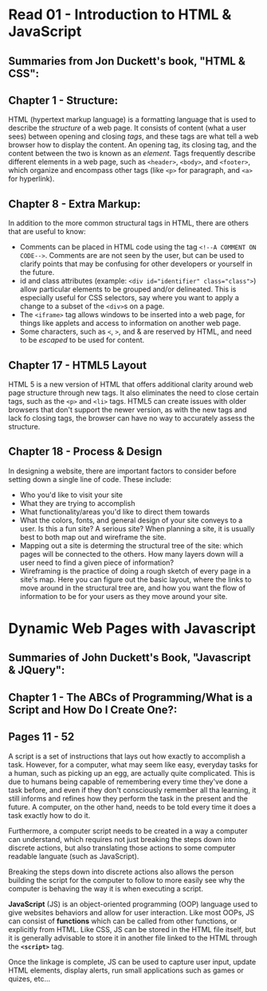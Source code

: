 # Read 01 - Introduction to HTML & JavaScript

## Summaries from Jon Duckett's book, "HTML & CSS":

## Chapter 1 - Structure:
HTML (hypertext markup language) is a formatting language that is used to describe the *structure* of a web page. It consists of content (what a user sees) between opening and closing *tags*, and these tags are what tell a web browser how to display the content. An opening tag, its closing tag, and the content between the two is known as an *element*. Tags frequently describe different elements in a web page, such as `<header>`, `<body>`, and `<footer>`, which organize and encompass other tags (like `<p>` for paragraph, and `<a>` for hyperlink).

## Chapter 8 - Extra Markup:
In addition to the more common structural tags in HTML, there are others that are useful to know:
* Comments can be placed in HTML code using the tag `<!--A COMMENT ON CODE-->`. Comments are are not seen by the user, but can be used to clarify points that may be confusing for other developers or yourself in the future.
* id and class attributes (example: `<div id="identifier" class="class">`) allow particular elements to be grouped and/or delineated. This is especially useful for CSS selectors, say where you want to apply a change to a subset of the `<div>`s on a page.
* The `<iframe>` tag allows windows to be inserted into a web page, for things like applets and access to information on another web page.
* Some characters, such as `<`, `>`, and & are reserved by HTML, and need to be *escaped* to be used for content.

## Chapter 17 - HTML5 Layout
HTML 5 is a new version of HTML that offers additional clarity around web page structure through new tags. It also eliminates the need to close certain tags, such as the `<p>` and `<li>` tags. HTML5 can create issues with older browsers that don't support the newer version, as with the new tags and lack fo closing tags, the browser can have no way to accurately assess the structure.

## Chapter 18 - Process & Design
In designing a website, there are important factors to consider before setting down a single line of code. These include:
* Who you'd like to visit your site
* What they are trying to accomplish
* What functionality/areas you'd like to direct them towards
* What the colors, fonts, and general design of your site conveys to a user. Is this a fun site? A serious site?
When planning a site, it is usually best to both map out and wireframe the site.
* Mapping out a site is determing the structural tree of the site: which pages will be connected to the others. How many layers down will a user need to find a given piece of information?
* Wireframing is the practice of doing a rough sketch of every page in a site's map. Here you can figure out the basic layout, where the links to move around in the structural tree are, and how you want the flow of information to be for your users as they move around your site.


# Dynamic Web Pages with Javascript

## Summaries of John Duckett's Book, "Javascript & JQuery":

## Chapter 1 - The ABCs of Programming/What is a Script and How Do I Create One?:
## Pages 11 - 52

A script is a set of instructions that lays out how exactly to accomplish a task. However, for a computer, what may seem like easy, everyday tasks for a human, such as picking up an egg, are actually quite complicated. This is due to humans being capable of remembering every time they've done a task before, and even if they don't consciously remember all tha learning, it still informs and refines how they perform the task in the present and the future. A computer, on the other hand, needs to be told every time it does a task exactly how to do it.

Furthermore, a computer script needs to be created in a way a computer can understand, which requires not just breaking the steps down into discrete actions, but also translating those actions to some computer readable languate (such as JavaScript).

Breaking the steps down into discrete actions also allows the person building the script for the computer to follow to more easily see why the computer is behaving the way it is when executing a script.

**JavaScript** (JS) is an object-oriented programming (OOP) language used to give websites behaviors and allow for user interaction. Like most OOPs, JS can consist of **functions** which can be called from other functions, or explicitly from HTML. Like CSS, JS can be stored in the HTML file itself, but it is generally advisable to store it in another file linked to the HTML through the **`<script>`** tag.

Once the linkage is complete, JS can be used to capture user input, update HTML elements, display alerts, run small applications such as games or quizes, etc...